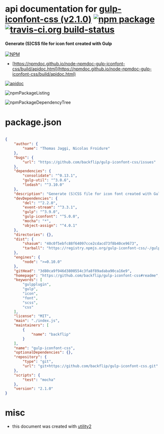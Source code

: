 # api documentation for  [gulp-iconfont-css (v2.1.0)](https://github.com/backflip/gulp-iconfont-css#readme)  [![npm package](https://img.shields.io/npm/v/npmdoc-gulp-iconfont-css.svg?style=flat-square)](https://www.npmjs.org/package/npmdoc-gulp-iconfont-css) [![travis-ci.org build-status](https://api.travis-ci.org/npmdoc/node-npmdoc-gulp-iconfont-css.svg)](https://travis-ci.org/npmdoc/node-npmdoc-gulp-iconfont-css)
#### Generate (S)CSS file for icon font created with Gulp

[![NPM](https://nodei.co/npm/gulp-iconfont-css.png?downloads=true&downloadRank=true&stars=true)](https://www.npmjs.com/package/gulp-iconfont-css)

- [https://npmdoc.github.io/node-npmdoc-gulp-iconfont-css/build/apidoc.html](https://npmdoc.github.io/node-npmdoc-gulp-iconfont-css/build/apidoc.html)

[![apidoc](https://npmdoc.github.io/node-npmdoc-gulp-iconfont-css/build/screenCapture.buildCi.browser.%252Ftmp%252Fbuild%252Fapidoc.html.png)](https://npmdoc.github.io/node-npmdoc-gulp-iconfont-css/build/apidoc.html)

![npmPackageListing](https://npmdoc.github.io/node-npmdoc-gulp-iconfont-css/build/screenCapture.npmPackageListing.svg)

![npmPackageDependencyTree](https://npmdoc.github.io/node-npmdoc-gulp-iconfont-css/build/screenCapture.npmPackageDependencyTree.svg)



# package.json

```json

{
    "author": {
        "name": "Thomas Jaggi, Nicolas Froidure"
    },
    "bugs": {
        "url": "https://github.com/backflip/gulp-iconfont-css/issues"
    },
    "dependencies": {
        "consolidate": "^0.13.1",
        "gulp-util": "^3.0.6",
        "lodash": "^3.10.0"
    },
    "description": "Generate (S)CSS file for icon font created with Gulp",
    "devDependencies": {
        "del": "^2.2.0",
        "event-stream": "^3.3.1",
        "gulp": "^3.9.0",
        "gulp-iconfont": "^5.0.0",
        "mocha": "*",
        "object-assign": "^4.0.1"
    },
    "directories": {},
    "dist": {
        "shasum": "40c0f5ebfc88f64097cce2cdacd73f8b40ce9673",
        "tarball": "https://registry.npmjs.org/gulp-iconfont-css/-/gulp-iconfont-css-2.1.0.tgz"
    },
    "engines": {
        "node": ">=0.10.0"
    },
    "gitHead": "3d80ca9f946d3800554c3fa8f89adaba90ca16e9",
    "homepage": "https://github.com/backflip/gulp-iconfont-css#readme",
    "keywords": [
        "gulpplugin",
        "gulp",
        "icon",
        "font",
        "scss",
        "css"
    ],
    "license": "MIT",
    "main": "./index.js",
    "maintainers": [
        {
            "name": "backflip"
        }
    ],
    "name": "gulp-iconfont-css",
    "optionalDependencies": {},
    "repository": {
        "type": "git",
        "url": "git+https://github.com/backflip/gulp-iconfont-css.git"
    },
    "scripts": {
        "test": "mocha"
    },
    "version": "2.1.0"
}
```



# misc
- this document was created with [utility2](https://github.com/kaizhu256/node-utility2)
